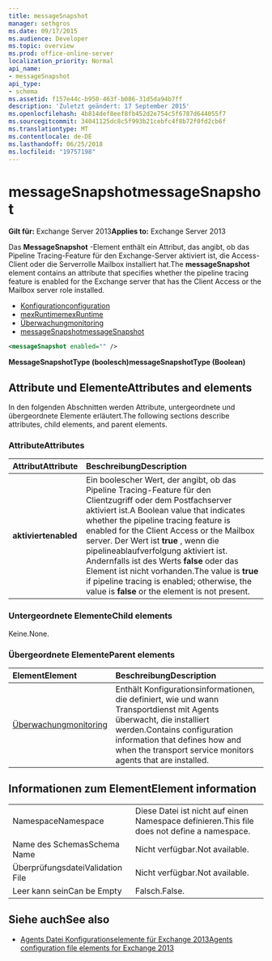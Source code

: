 ```yaml
---
title: messageSnapshot
manager: sethgros
ms.date: 09/17/2015
ms.audience: Developer
ms.topic: overview
ms.prod: office-online-server
localization_priority: Normal
api_name:
- messageSnapshot
api_type:
- schema
ms.assetid: f157e44c-b950-463f-b086-31d5da94b7ff
description: 'Zuletzt geändert: 17 September 2015'
ms.openlocfilehash: 4b814def8eef8fb452d2e754c5f6787d644055f7
ms.sourcegitcommit: 34041125dc8c5f993b21cebfc4f8b72f0fd2cb6f
ms.translationtype: MT
ms.contentlocale: de-DE
ms.lasthandoff: 06/25/2018
ms.locfileid: "19757198"
---
```

# <a name="messagesnapshot"></a><span data-ttu-id="2493e-103">messageSnapshot</span><span class="sxs-lookup"><span data-stu-id="2493e-103">messageSnapshot</span></span>

<span data-ttu-id="2493e-104">**Gilt für:** Exchange Server 2013</span><span class="sxs-lookup"><span data-stu-id="2493e-104">**Applies to:** Exchange Server 2013</span></span>
  
<span data-ttu-id="2493e-105">Das **MessageSnapshot** -Element enthält ein Attribut, das angibt, ob das Pipeline Tracing-Feature für den Exchange-Server aktiviert ist, die Access-Client oder die Serverrolle Mailbox installiert hat.</span><span class="sxs-lookup"><span data-stu-id="2493e-105">The **messageSnapshot** element contains an attribute that specifies whether the pipeline tracing feature is enabled for the Exchange server that has the Client Access or the Mailbox server role installed.</span></span> 
  
- [<span data-ttu-id="2493e-106">Konfiguration</span><span class="sxs-lookup"><span data-stu-id="2493e-106">configuration</span></span>](configuration.md)  
- [<span data-ttu-id="2493e-107">mexRuntime</span><span class="sxs-lookup"><span data-stu-id="2493e-107">mexRuntime</span></span>](mexruntime.md) 
- [<span data-ttu-id="2493e-108">Überwachung</span><span class="sxs-lookup"><span data-stu-id="2493e-108">monitoring</span></span>](monitoring.md) 
- [<span data-ttu-id="2493e-109">messageSnapshot</span><span class="sxs-lookup"><span data-stu-id="2493e-109">messageSnapshot</span></span>](messagesnapshot.md)
  
```XML
<messageSnapshot enabled="" />
```

<span data-ttu-id="2493e-110">**MessageSnapshotType (boolesch)**</span><span class="sxs-lookup"><span data-stu-id="2493e-110">**messageSnapshotType (Boolean)**</span></span>

## <a name="attributes-and-elements"></a><span data-ttu-id="2493e-111">Attribute und Elemente</span><span class="sxs-lookup"><span data-stu-id="2493e-111">Attributes and elements</span></span>

<span data-ttu-id="2493e-112">In den folgenden Abschnitten werden Attribute, untergeordnete und übergeordnete Elemente erläutert.</span><span class="sxs-lookup"><span data-stu-id="2493e-112">The following sections describe attributes, child elements, and parent elements.</span></span>
  
### <a name="attributes"></a><span data-ttu-id="2493e-113">Attribute</span><span class="sxs-lookup"><span data-stu-id="2493e-113">Attributes</span></span>

|<span data-ttu-id="2493e-114">**Attribut**</span><span class="sxs-lookup"><span data-stu-id="2493e-114">**Attribute**</span></span>|<span data-ttu-id="2493e-115">**Beschreibung**</span><span class="sxs-lookup"><span data-stu-id="2493e-115">**Description**</span></span>|
|:-----|:-----|
|<span data-ttu-id="2493e-116">**aktiviert**</span><span class="sxs-lookup"><span data-stu-id="2493e-116">**enabled**</span></span> <br/> |<span data-ttu-id="2493e-117">Ein boolescher Wert, der angibt, ob das Pipeline Tracing-Feature für den Clientzugriff oder dem Postfachserver aktiviert ist.</span><span class="sxs-lookup"><span data-stu-id="2493e-117">A Boolean value that indicates whether the pipeline tracing feature is enabled for the Client Access or the Mailbox server.</span></span> <span data-ttu-id="2493e-118">Der Wert ist **true** , wenn die pipelineablaufverfolgung aktiviert ist. Andernfalls ist des Werts **false** oder das Element ist nicht vorhanden.</span><span class="sxs-lookup"><span data-stu-id="2493e-118">The value is **true** if pipeline tracing is enabled; otherwise, the value is **false** or the element is not present.</span></span>  <br/> |
   
### <a name="child-elements"></a><span data-ttu-id="2493e-119">Untergeordnete Elemente</span><span class="sxs-lookup"><span data-stu-id="2493e-119">Child elements</span></span>

<span data-ttu-id="2493e-120">Keine.</span><span class="sxs-lookup"><span data-stu-id="2493e-120">None.</span></span>
  
### <a name="parent-elements"></a><span data-ttu-id="2493e-121">Übergeordnete Elemente</span><span class="sxs-lookup"><span data-stu-id="2493e-121">Parent elements</span></span>

|<span data-ttu-id="2493e-122">**Element**</span><span class="sxs-lookup"><span data-stu-id="2493e-122">**Element**</span></span>|<span data-ttu-id="2493e-123">**Beschreibung**</span><span class="sxs-lookup"><span data-stu-id="2493e-123">**Description**</span></span>|
|:-----|:-----|
|[<span data-ttu-id="2493e-124">Überwachung</span><span class="sxs-lookup"><span data-stu-id="2493e-124">monitoring</span></span>](monitoring.md) <br/> |<span data-ttu-id="2493e-125">Enthält Konfigurationsinformationen, die definiert, wie und wann Transportdienst mit Agents überwacht, die installiert werden.</span><span class="sxs-lookup"><span data-stu-id="2493e-125">Contains configuration information that defines how and when the transport service monitors agents that are installed.</span></span>  <br/> |
   
## <a name="element-information"></a><span data-ttu-id="2493e-126">Informationen zum Element</span><span class="sxs-lookup"><span data-stu-id="2493e-126">Element information</span></span>

|||
|:-----|:-----|
|<span data-ttu-id="2493e-127">Namespace</span><span class="sxs-lookup"><span data-stu-id="2493e-127">Namespace</span></span>  <br/> |<span data-ttu-id="2493e-128">Diese Datei ist nicht auf einen Namespace definieren.</span><span class="sxs-lookup"><span data-stu-id="2493e-128">This file does not define a namespace.</span></span>  <br/> |
|<span data-ttu-id="2493e-129">Name des Schemas</span><span class="sxs-lookup"><span data-stu-id="2493e-129">Schema Name</span></span>  <br/> |<span data-ttu-id="2493e-130">Nicht verfügbar.</span><span class="sxs-lookup"><span data-stu-id="2493e-130">Not available.</span></span>  <br/> |
|<span data-ttu-id="2493e-131">Überprüfungsdatei</span><span class="sxs-lookup"><span data-stu-id="2493e-131">Validation File</span></span>  <br/> |<span data-ttu-id="2493e-132">Nicht verfügbar.</span><span class="sxs-lookup"><span data-stu-id="2493e-132">Not available.</span></span>  <br/> |
|<span data-ttu-id="2493e-133">Leer kann sein</span><span class="sxs-lookup"><span data-stu-id="2493e-133">Can be Empty</span></span>  <br/> |<span data-ttu-id="2493e-134">Falsch.</span><span class="sxs-lookup"><span data-stu-id="2493e-134">False.</span></span>  <br/> |
   
## <a name="see-also"></a><span data-ttu-id="2493e-135">Siehe auch</span><span class="sxs-lookup"><span data-stu-id="2493e-135">See also</span></span>

- [<span data-ttu-id="2493e-136">Agents Datei Konfigurationselemente für Exchange 2013</span><span class="sxs-lookup"><span data-stu-id="2493e-136">Agents configuration file elements for Exchange 2013</span></span>](agents-configuration-file-elements-for-exchange-2013.md)

